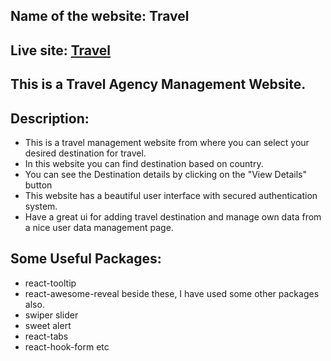 ## Name of the website: Travel
## Live site: [Travel](https://chaudhuree-travel.netlify.app)

## This is a Travel Agency Management Website.

## Description:

- This is a travel management website from where you can select your desired destination for travel.
- In this website you can find destination based on country.
- You can see the Destination details by clicking on the "View Details" button
- This website has a beautiful user interface with secured authentication system.
- Have a great ui for adding travel destination and manage own data from a nice user data management page.

## Some Useful Packages:
- react-tooltip
- react-awesome-reveal
beside these, I have used some other packages also.
- swiper slider
- sweet alert
- react-tabs
- react-hook-form etc
